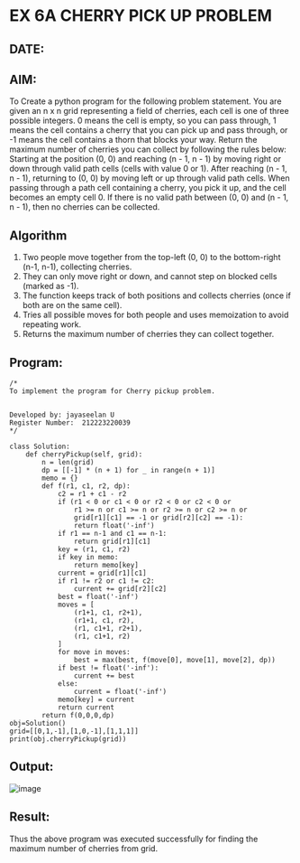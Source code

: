 # EX 6A CHERRY PICK UP PROBLEM
## DATE:
## AIM:
To Create a python program for the following problem statement.
You are given an n x n grid representing a field of cherries, each cell is one of three possible integers.
0	means the cell is empty, so you can pass through,
1	means the cell contains a cherry that you can pick up and pass through, or
-1 means the cell contains a thorn that blocks your way.
Return the maximum number of cherries you can collect by following the rules below:
Starting at the position (0, 0) and reaching (n - 1, n - 1) by moving right or down through valid path cells (cells with value 0 or 1).
After reaching (n - 1, n - 1), returning to (0, 0) by moving left or up through valid path cells.
When passing through a path cell containing a cherry, you pick it up, and the cell becomes an empty cell 0. If there is no valid path between (0, 0) and (n - 1, n - 1), then no cherries can be collected.



## Algorithm
1. Two people move together from the top-left (0, 0) to the bottom-right (n-1, n-1), collecting cherries.
2. They can only move right or down, and cannot step on blocked cells (marked as -1).
3. The function keeps track of both positions and collects cherries (once if both are on the same cell).
4. Tries all possible moves for both people and uses memoization to avoid repeating work.
5. Returns the maximum number of cherries they can collect together.  
## Program:
```
/*
To implement the program for Cherry pickup problem.


Developed by: jayaseelan U
Register Number:  212223220039
*/
```
```
class Solution:
    def cherryPickup(self, grid):
        n = len(grid)
        dp = [[-1] * (n + 1) for _ in range(n + 1)]
        memo = {}
        def f(r1, c1, r2, dp):
            c2 = r1 + c1 - r2 
            if (r1 < 0 or c1 < 0 or r2 < 0 or c2 < 0 or 
                r1 >= n or c1 >= n or r2 >= n or c2 >= n or 
                grid[r1][c1] == -1 or grid[r2][c2] == -1):
                return float('-inf')
            if r1 == n-1 and c1 == n-1:
                return grid[r1][c1]
            key = (r1, c1, r2)
            if key in memo:
                return memo[key]
            current = grid[r1][c1]
            if r1 != r2 or c1 != c2:
                current += grid[r2][c2]
            best = float('-inf')
            moves = [
                (r1+1, c1, r2+1),
                (r1+1, c1, r2), 
                (r1, c1+1, r2+1),
                (r1, c1+1, r2) 
            ]
            for move in moves:
                best = max(best, f(move[0], move[1], move[2], dp))
            if best != float('-inf'):
                current += best
            else:
                current = float('-inf')
            memo[key] = current
            return current
        return f(0,0,0,dp)
obj=Solution()
grid=[[0,1,-1],[1,0,-1],[1,1,1]]        
print(obj.cherryPickup(grid))
```

## Output:
![image](https://github.com/user-attachments/assets/eb322841-5b22-4200-8d7d-c00babcd2798)
## Result:
Thus the above program was executed successfully for finding the maximum number of cherries from grid.
